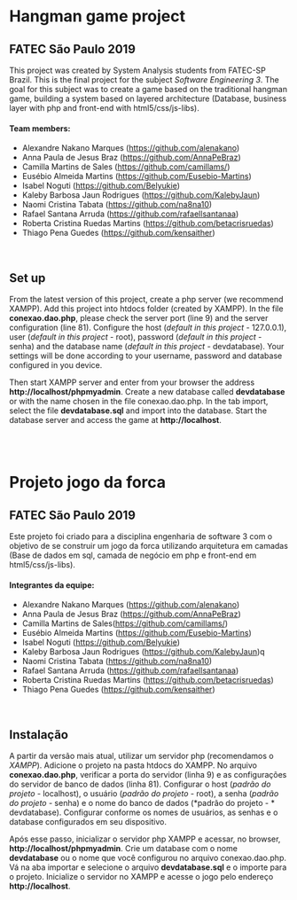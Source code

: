 # Hangman game project

## FATEC São Paulo 2019

This project was created by System Analysis students from FATEC-SP Brazil. This is the final project for the subject *Software Engineering 3*. The goal for this subject was to create a game based on the traditional hangman game, building a system based on layered architecture (Database, business layer with php and front-end with html5/css/js-libs).


#### Team members:
* Alexandre Nakano Marques (https://github.com/alenakano)
* Anna Paula de Jesus Braz (https://github.com/AnnaPeBraz)
* Camilla Martins de Sales (https://github.com/camillams/)
* Eusébio Almeida Martins (https://github.com/Eusebio-Martins)
* Isabel Noguti (https://github.com/Belyukie)
* Kaleby Barbosa Jaun Rodrigues (https://github.com/KalebyJaun)
* Naomi Cristina Tabata (https://github.com/na8na10)
* Rafael Santana Arruda (https://github.com/rafaellsantanaa)
* Roberta Cristina Ruedas Martins (https://github.com/betacrisruedas)
* Thiago Pena Guedes (https://github.com/kensaither)

<br/>

## **Set up**

From the latest version of this project, create a php server (we recommend XAMPP). Add this project into htdocs folder (created by XAMPP). In the file **conexao.dao.php**, please check the server port (line 9) and the server configuration (line 81). Configure the host (*default in this project -* 127.0.0.1), user (*default in this project -* root), password (*default in this project -* senha) and the database name (*default in this project -* devdatabase). Your settings will be done according to your username, password and database configured in you device.

Then start XAMPP server and enter from your browser the address **http://localhost/phpmyadmin**. Create a new database called **devdatabase** or with the name chosen in the file conexao.dao.php. In the tab import, select the file **devdatabase.sql** and import into the database. Start the database server and access the game at **http://localhost**.

<br/><br/>

# Projeto jogo da forca

## FATEC São Paulo 2019

Este projeto foi criado para a disciplina engenharia de software 3 com o objetivo de se construir um jogo da forca utilizando arquitetura em camadas (Base de dados em sql, camada de negócio em php e front-end em html5/css/js-libs).

#### Integrantes da equipe:
* Alexandre Nakano Marques (https://github.com/alenakano)
* Anna Paula de Jesus Braz (https://github.com/AnnaPeBraz)
* Camilla Martins de Sales(https://github.com/camillams/)
* Eusébio Almeida Martins (https://github.com/Eusebio-Martins)
* Isabel Noguti (https://github.com/Belyukie)
* Kaleby Barbosa Jaun Rodrigues (https://github.com/KalebyJaun)q
* Naomi Cristina Tabata (https://github.com/na8na10)
* Rafael Santana Arruda (https://github.com/rafaellsantanaa)
* Roberta Cristina Ruedas Martins (https://github.com/betacrisruedas)
* Thiago Pena Guedes (https://github.com/kensaither)

<br/>

## **Instalação**

A partir da versão mais atual, utilizar um servidor php (recomendamos o *XAMPP*). Adicione o projeto na pasta htdocs do XAMPP.
No arquivo **conexao.dao.php**, verificar a porta do servidor (linha 9) e as configurações do servidor de banco de dados (linha 81). Configurar o host (*padrão do projeto -* localhost), o usuário (*padrão do projeto -* root), a senha (*padrão do projeto -* senha) e o nome do banco de dados (*padrão do projeto - * devdatabase). Configurar conforme os nomes de usuários, as senhas e o database configurados em seu dispositivo.

Após esse passo, inicializar o servidor php XAMPP e acessar, no browser, **http://localhost/phpmyadmin**. Crie um database com o nome **devdatabase** ou o nome que você configurou no arquivo conexao.dao.php. Vá na aba importar e selecione o arquivo **devdatabase.sql** e o importe para o projeto. Inicialize o servidor no XAMPP e acesse o jogo pelo endereço **http://localhost**.
